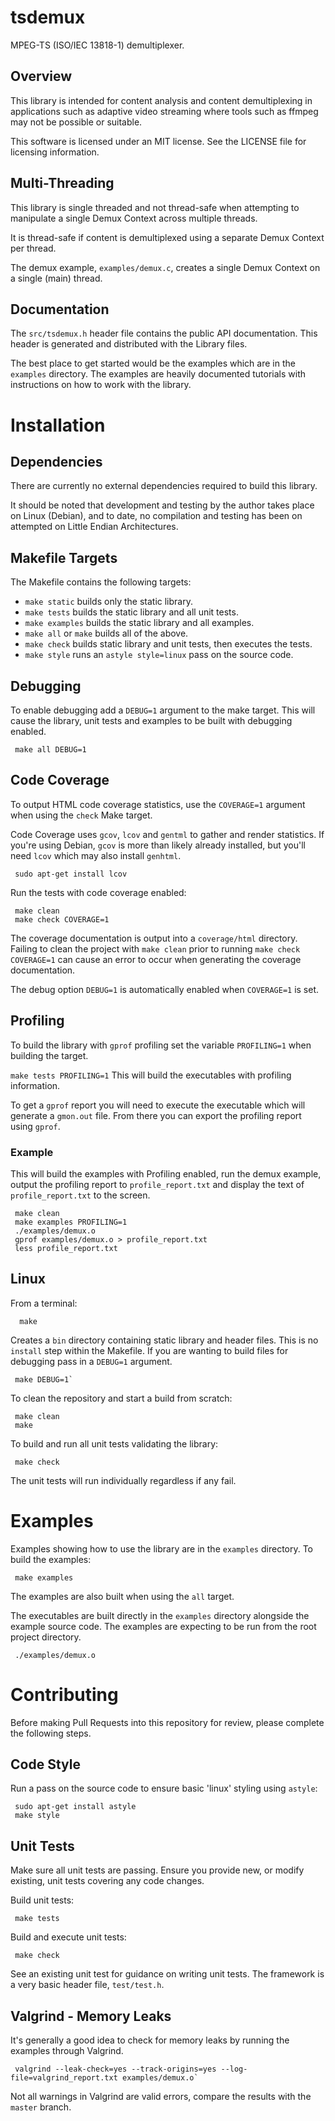 # tsdemux
MPEG-TS (ISO/IEC 13818-1) demultiplexer.

## Overview
This library is intended for content analysis and content demultiplexing in
applications such as adaptive video streaming where tools such as ffmpeg may
not be possible or suitable.

This software is licensed under an MIT license.
See the LICENSE file for licensing information.

## Multi-Threading
This library is single threaded and not thread-safe when attempting to
manipulate a single Demux Context across multiple threads.

It is thread-safe if content is demultiplexed using a separate Demux Context per
thread.

The demux example, `examples/demux.c`, creates a single Demux Context on a
single (main) thread.

## Documentation
The `src/tsdemux.h` header file contains the public API documentation.
This header is generated and distributed with the Library files.

The best place to get started would be the examples which are in the `examples`
directory.
The examples are heavily documented tutorials with instructions on how to work
with the library.

# Installation
## Dependencies
There are currently no external dependencies required to build this library.

It should be noted that development and testing by the author takes place on
Linux (Debian), and to date, no compilation and testing has been on attempted
on Little Endian Architectures.

## Makefile Targets
The Makefile contains the following targets:
- `make static` builds only the static library.
- `make tests` builds the static library and all unit tests.
- `make examples` builds the static library and all examples.
- `make all` or `make` builds all of the above.
- `make check` builds static library and unit tests, then executes the tests.
- `make style` runs an `astyle style=linux` pass on the source code.

## Debugging
To enable debugging add a `DEBUG=1` argument to the make target.
This will cause the library, unit tests and examples to be built with debugging
enabled.
```
 make all DEBUG=1
```

## Code Coverage
To output HTML code coverage statistics, use the `COVERAGE=1` argument when
using the `check` Make target.

Code Coverage uses `gcov`, `lcov` and `gentml` to gather and render statistics.
If you're using Debian, `gcov` is more than likely already installed, but you'll
need `lcov` which may also install `genhtml`.
```
 sudo apt-get install lcov
```

Run the tests with code coverage enabled:
```
 make clean
 make check COVERAGE=1
```
The coverage documentation is output into a `coverage/html` directory.
Failing to clean the project with `make clean` prior to running
`make check COVERAGE=1` can cause an error to occur when generating the coverage
documentation.

The debug option `DEBUG=1` is automatically enabled when `COVERAGE=1` is set.

## Profiling
To build the library with `gprof` profiling set the variable `PROFILING=1` when
building the target.

`make tests PROFILING=1`
This will build the executables with profiling information.

To get a `gprof` report you will need to execute the executable which will
generate a `gmon.out` file. From there you can export the profiling report using
`gprof`.

### Example
This will build the examples with Profiling enabled, run the demux example,
output the profiling report to `profile_report.txt` and display the text of
`profile_report.txt` to the screen.

```
 make clean
 make examples PROFILING=1
 ./examples/demux.o
 gprof examples/demux.o > profile_report.txt
 less profile_report.txt
```

## Linux
From a terminal:
```
  make
```
Creates a `bin` directory containing static library and header files.
This is no `install` step within the Makefile.
If you are wanting to build files for debugging pass in a `DEBUG=1` argument.
```
 make DEBUG=1`
```

To clean the repository and start a build from scratch:
```
 make clean
 make
```

To build and run all unit tests validating the library:
```
 make check
```
The unit tests will run individually regardless if any fail.

# Examples
Examples showing how to use the library are in the `examples` directory.
To build the examples:
```
 make examples
```
The examples are also built when using the `all` target.

The executables are built directly in the `examples` directory alongside the
example source code.
The examples are expecting to be run from the root project directory.
```
 ./examples/demux.o
```

# Contributing
Before making Pull Requests into this repository for review, please complete
the following steps.

## Code Style
Run a pass on the source code to ensure basic 'linux' styling using
`astyle`:
```
 sudo apt-get install astyle
 make style
```

## Unit Tests
Make sure all unit tests are passing.
Ensure you provide new, or modify existing, unit tests covering any code
changes.

Build unit tests:
```
 make tests
```

Build and execute unit tests:
```
 make check
```

See an existing unit test for guidance on writing unit tests.
The framework is a very basic header file, `test/test.h`.

## Valgrind - Memory Leaks
It's generally a good idea to check for memory leaks by running the examples
through Valgrind.
```
 valgrind --leak-check=yes --track-origins=yes --log-file=valgrind_report.txt examples/demux.o`
```
Not all warnings in Valgrind are valid errors, compare the results with the
`master` branch.
